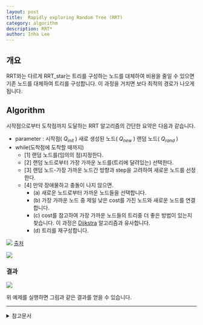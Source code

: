 ```yaml
---
layout: post
title:  Rapidly exploring Random Tree (RRT)
category: algorithm
description: RRT*
author: Inha Lee
---
```


## 개요
RRT와는 다르게 RRT_star는 트리를 구성하는 노드를 대체하여 비용을 줄일 수 있으면 기존 노드를 대체하여 트리를 구성합니다. 이 과정을 거치면 보다 최적의 경로가 나오게 됩니다.
## Algorithm

시작점으로부터 도착점까지 도달하는 RRT 알고리즘의 간단한 요약은 다음과 같습니다.

- parameter : 시작점( $Q_{init}$ ) 새로 생성된 노드( $Q_{new}$ ) 랜덤 노드( $Q_{rand}$ )
- while(도착점에 도착할 때까지)
  - [1] 랜덤 노드를(임의의 점)지정한다.
  - [2] 랜덤 노드로부터 가장 가까운 노드를(트리에 달려있는) 선택한다.
  - [3] 랜덤 노드-가장 가까운 노드간 방향과 step을 고려하여 새로운 노드를 선정한다.
  - [4] 만약 장애물하고 충돌이 나지 않으면.
    - (a) 새로운 노드로부터 가까운 노드들을 선택합니다. 
    - (b) 가장 가까운 노드 중 제일 낮은 cost를 가진 노드와 새로운 노드를 연결합니다.
    - (c) cost를 참고하여 가장 가까운 노드들의 트리중 더 좋은 방법이 있는지 찾습니다. 이 과정은 [Dijkstra](https://ko.wikipedia.org/wiki/%EB%8D%B0%EC%9D%B4%ED%81%AC%EC%8A%A4%ED%8A%B8%EB%9D%BC_%EC%95%8C%EA%B3%A0%EB%A6%AC%EC%A6%98) 알고리즘과 유사합니다.
    - (d) 트리를 재구성합니다.

![](https://d3i71xaburhd42.cloudfront.net/60324fd5346b86a4821c8e36137b7bfb860a0165/4-Figure1-1.png)
[출처](https://www.semanticscholar.org/paper/Arm-Trajectory-Generation-Based-on-RRT*-for-Robot-Lee-Baek/60324fd5346b86a4821c8e36137b7bfb860a0165)




![](https://t1.daumcdn.net/cfile/tistory/2415D33D54EA8AB61A?download)
### 결과

![](https://imgur.com/9aCP9fo.png)

위 예제를 실행하면 그림과 같은 결과를 얻을 수 있습니다.

---


<details>
<summary>참고문서</summary>
<div markdown="1">

- [Improving the Optimality of RRT: RRT*](http://joonlecture.blogspot.com/2011/02/improving-optimality-of-rrt-rrt.html)
- [Optimal Path Planning using RRT_star based
Approaches A Survey and Future Directions](https://www.researchgate.net/publication/311394143_Optimal_Path_Planning_using_RRT_based_Approaches_A_Survey_and_Future_Directions)
- [Informed RRT*: Optimal Incremental Path Planning Focused through an Admissible Ellipsoidal Heuristic](https://www.researchgate.net/publication/261512737_Informed_RRT_Optimal_Incremental_Path_Planning_Focused_through_an_Admissible_Ellipsoidal_Heuristic)

</div>
</details>